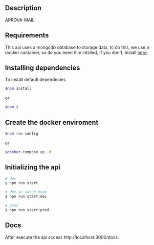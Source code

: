 ## Description

APROVA-MAIL

## Requirements

This api uses a mongodb database to storage data, to do this, we use a docker container, so do you need him intalled, if you don't, install [here](https://docs.docker.com/get-docker/).

## Installing dependencies

To install default dependecies
``` bash
$npm install
```
or

``` bash
$npm i
```

## Create the docker enviroment 

``` bash
$npm run config
```
or
``` bash
$docker-compose up -d
```

## Initializing the api

``` bash
# dev
$ npm run start

# dev in watch mode
$ npm run start:dev

# prod
$ npm run start:prod
```

## Docs

After execute the api access http://localhost:3000/docs.